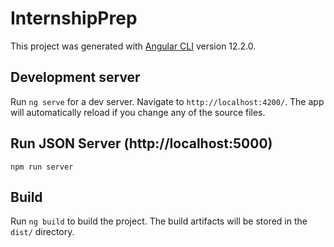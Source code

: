 # InternshipPrep

This project was generated with [Angular CLI](https://github.com/angular/angular-cli) version 12.2.0.

## Development server

Run `ng serve` for a dev server. Navigate to `http://localhost:4200/`. The app will automatically reload if you change any of the source files.

## Run JSON Server (http://localhost:5000)

`npm run server`

## Build

Run `ng build` to build the project. The build artifacts will be stored in the `dist/` directory.

